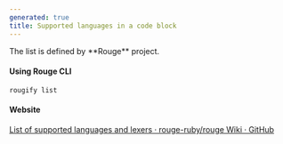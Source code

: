 ```yaml
---
generated: true
title: Supported languages in a code block
---
```


<div markdown="1" class="ans">
The list is defined by **Rouge** project.
</div>

#### Using Rouge CLI

```
rougify list
```

#### Website

[List of supported languages and lexers · rouge-ruby/rouge Wiki · GitHub](https://github.com/rouge-ruby/rouge/wiki/List-of-supported-languages-and-lexers)
